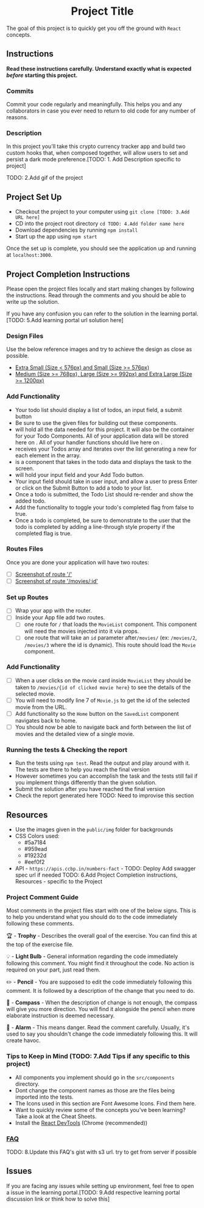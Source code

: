 <div style="text-align:center">
    <h1>Project Title</h1>
</div>

The goal of this project is to quickly get you off the ground with `React`
concepts.

## Instructions

**Read these instructions carefully. Understand exactly what is expected
_before_ starting this project.**

### Commits

Commit your code regularly and meaningfully. This helps you and any
collaborators in case you ever need to return to old code for any number of
reasons.

### Description

In this project you'll take this crypto currency tracker app and build two
custom hooks that, when composed together, will allow users to set and persist a
dark mode preference.[TODO: 1. Add Description specific to project]

TODO: 2.Add gif of the project

## Project Set Up

- Checkout the project to your computer using `git clone [TODO: 3.Add URL here]`
- CD into the project root directory `cd TODO: 4.Add folder name here`
- Download dependencies by running `npm install`
- Start up the app using `npm start`

Once the set up is complete, you should see the application up and running at
`localhost:3000`.

## Project Completion Instructions

Please open the project files locally and start making changes by following the
instructions. Read through the comments and you should be able to write up the
solution.

If you have any confusion you can refer to the solution in the learning portal.
[TODO: 5.Add learning portal url solution here]

### Design Files

Use the below reference images and try to achieve the design as close as
possible.

- [Extra Small (Size < 576px) and Small (Size >= 576px)](https://nkb-backend-media-static-tenxiitian.s3.ap-south-1.amazonaws.com/tenxiitian_prod/programs/Tech+Programs/frontend-content/ccbp/coding-practice-questions/responsive-website/portfolio-footer-section-xs-v1.png)
- [Medium (Size >= 768px), Large (Size >= 992px) and Extra Large (Size >= 1200px)](https://nkb-backend-media-static-tenxiitian.s3.ap-south-1.amazonaws.com/tenxiitian_prod/programs/Tech+Programs/frontend-content/ccbp/coding-practice-questions/responsive-website/portfolio-footer-section-md-v1.png)

<!-- Sample 1 Project Completion Instructions for app with single route Start -->

### Add Functionality

- Your todo list should display a list of todos, an input field, a submit button
- Be sure to use the given files for building out these components.
- <App /> will hold all the data needed for this project. It will also be the
  container for your Todo Components. All of your application data will be
  stored here on <App />. All of your handler functions should live here on
  <App />.
- <TodoList /> receives your Todos array and iterates over the list generating a
  new <Todo /> for each element in the array.
- <Todo /> is a component that takes in the todo data and displays the task to
  the screen.
- <TodoForm> will hold your input field and your Add Todo button.
- Your input field should take in user input, and allow a user to press Enter or
  click on the Submit Button to add a todo to your list.
- Once a todo is submitted, the Todo List should re-render and show the added
  todo.
- Add the functionality to toggle your todo's completed flag from false to true.
- Once a todo is completed, be sure to demonstrate to the user that the todo is
  completed by adding a line-through style property if the completed flag is
  true.

<!-- Sample 1 Project Completion Instructions for app with single route Start End -->

<!-- Sample 2 Project Completion Instructions with multiple routes Start -->

### Routes Files

Once you are done your application will have two routes:

- [ ] [Screenshot of route '/'](https://tk-assets.lambdaschool.com/b9ced241-681f-432a-9047-ef2ba7e34946_first-route.png)
- [ ] [Screenshot of route '/movies/:id'](https://tk-assets.lambdaschool.com/06f9f448-2804-4b4a-9408-41904af96a4e_second-route.png)

### Set up Routes

- [ ] Wrap your app with the router.
- [ ] Inside your App file add two routes.
  - [ ] one route for `/` that loads the `MovieList` component. This component
        will need the movies injected into it via props.
  - [ ] one route that will take an `id` parameter after`/movies/` (ex:
        `/movies/2`, `/movies/3` where the id is dynamic). This route should
        load the `Movie` component.

### Add Functionality

- [ ] When a user clicks on the movie card inside `MovieList` they should be
      taken to `/movies/{id of clicked movie here}` to see the details of the
      selected movie.
- [ ] You will need to modify line 7 of `Movie.js` to get the id of the selected
      movie from the URL.
- [ ] Add functionality so the `Home` button on the `SavedList` component
      navigates back to home.
- [ ] You should now be able to navigate back and forth between the list of
      movies and the detailed view of a single movie.

<!-- Sample 2 Project Completion Instructions with multiple routes End -->

### Running the tests & Checking the report

- Run the tests using `npm test`. Read the output and play around with it. The
  tests are there to help you reach the final version
- However sometimes you can accomplish the task and the tests still fail if you
  implement things differently than the given solution.
- Submit the solution after you have reached the final version
- Check the report generated here TODO: Need to improvise this section

## Resources

- Use the images given in the `public/img` folder for backgrounds
- CSS Colors used:
  - #5a7184
  - #959ead
  - #19232d
  - #eef0f2
- API - `https://apis.ccbp.in/numbers-fact` - TODO: Deploy Add swagger spec url
  if needed TODO: 6.Add Project Completion instructions, Resources - specific to
  the Project

### Project Comment Guide

Most comments in the project files start with one of the below signs. This is to
help you understand what you should do to the code immediately following these
comments.

🏆 - **Trophy** - Describes the overall goal of the exercise. You can find this
at the top of the exercise file.

💡 - **Light Bulb** - General information regarding the code immediately
following this comment. You might find it throughout the code. No action is
required on your part, just read them.

✏️ - **Pencil** - You are supposed to edit the code immediately following this
comment. It is followed by a description of the change that you need to do.

🧭 - **Compass** - When the description of change is not enough, the compass
will give you more direction. You will find it alongside the pencil when more
elaborate instruction is deemed necessary.

🚨 - **Alarm** - This means danger. Read the comment carefully. Usually, it's
used to say you shouldn't change the code immediately following this. It will
create havoc.

### Tips to Keep in Mind (TODO: 7.Add Tips if any specific to this project)

- All components you implement should go in the `src/components` directory.
- Dont change the component names as those are the files being imported into the
  tests.
- The Icons used in this section are Font Awesome Icons. Find them here.
- Want to quickly review some of the concepts you’ve been learning? Take a look
  at the Cheat Sheets.
- Install the
  [React DevTools](https://chrome.google.com/webstore/detail/react-developer-tools/fmkadmapgofadopljbjfkapdkoienihi?hl=en)
  (Chrome (recommended))

### [FAQ](https://gist.github.com/PavanGangireddy/f36bbb8e69dd54d921b464fe2601ab1a)

TODO: 8.Update this FAQ's gist with s3 url. try to get from server if possible

## Issues

If you are facing any issues while setting up environment, feel free to open a
issue in the learning portal.[TODO: 9.Add respective learning portal discussion
link or think how to solve this]
